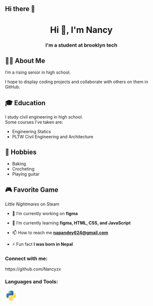## Hi there 👋
<h1 align="center">Hi 👋, I'm Nancy</h1>
<h3 align="center">I'm a student at brooklyn tech</h3>

## 👩‍💻 About Me

I’m a rising senior in high school.  

I hope to display coding projects and collaborate with others on them in GitHub.

## 🎓 Education

I study civil engineering in high school.  
Some courses I’ve taken are:

- Engineering Statics  
- PLTW Civil Engineering and Architecture

## 🎨 Hobbies

- Baking  
- Crocheting  
- Playing guitar

## 🎮 Favorite Game

*Little Nightmares* on Steam


- 🔭 I’m currently working on **figma**

- 🌱 I’m currently learning **figma, HTML, CSS, and JavaScript**

- 📫 How to reach me **napandey624@gmail.com**

- ⚡ Fun fact **I was born in Nepal**

<h3 align="left">Connect with me:</h3>https://github.com/Nancyzx 
<p align="left">
</p>

<h3 align="left">Languages and Tools:</h3>
<p align="left"> <a href="https://www.python.org" target="_blank" rel="noreferrer"> <img src="https://raw.githubusercontent.com/devicons/devicon/master/icons/python/python-original.svg" alt="python" width="40" height="40"/> </a> </p>


<!--
**Nancyzx/Nancyzx** is a ✨ _special_ ✨ repository because its `README.md` (this file) appears on your GitHub profile.
